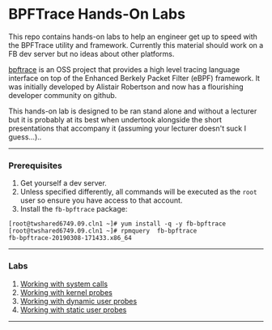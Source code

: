 # BPFTrace Hands-On Labs

This repo contains hands-on labs to help an engineer get up to speed with the BPFTrace utility and framework. Currently  this material should work on a FB dev server but no ideas about other platforms.

[bpftrace](https://github.com/iovisor/bpftrace) is an OSS project that provides a high level tracing language interface on top of the Enhanced Berkely Packet Filter (eBPF) framework. It was initially developed by Alistair Robertson and now has a flourishing developer community on github.

This hands-on lab is designed to be ran stand alone and without a lecturer but it is probably at its best when undertook alongside the short presentations that accompany it (assuming your lecturer doesn't suck I guess...)..

---

### Prerequisites

1. Get yourself a dev server.
1. Unless specified differently, all commands will be executed as the `root` user so ensure you have access to that account.
1. Install the `fb-bpftrace` package:

```
[root@twshared6749.09.cln1 ~]# yum install -q -y fb-bpftrace
[root@twshared6749.09.cln1 ~]# rpmquery  fb-bpftrace
fb-bpftrace-20190308-171433.x86_64
```


---

### Labs

1. [Working with system calls](syscalls.md)
1. [Working with kernel probes](kprobe.md)
1. [Working with dynamic user probes](uprobe.md)
1. [Working with static user probes](usdt.md)
---
